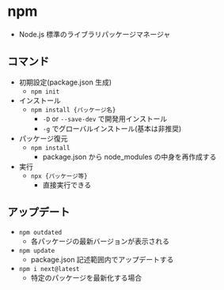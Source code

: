 # npm

- Node.js 標準のライブラリパッケージマネージャ

## コマンド

- 初期設定(package.json 生成)
  - `npm init`
- インストール
  - `npm install {パッケージ名}`
    - `-D` or `--save-dev` で開発用インストール
    - `-g` でグローバルインストール(基本は非推奨)
- パッケージ復元
  - `npm install`
    - package.json から node_modules の中身を再作成する
- 実行
  - `npx {パッケージ等}`
    - 直接実行できる

## アップデート

- `npm outdated`
  - 各パッケージの最新バージョンが表示される
- `npm update`
  - package.json 記述範囲内でアップデートする
- `npm i next@latest`
  - 特定のパッケージを最新化する場合
